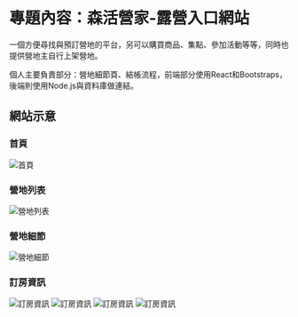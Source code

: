 # 專題內容：森活營家-露營入口網站

一個方便尋找與預訂營地的平台，另可以購買商品、集點、參加活動等等，同時也提供營地主自行上架營地。

個人主要負責部分：營地細節頁、結帳流程，前端部分使用React和Bootstraps，後端則使用Node.js與資料庫做連結。



## 網站示意
### 首頁

![首頁](https://github.com/HaoQQQQ/Camp-5/blob/c27e5baf6cefa53197679234e985408b255817ca/images/159330736-1b78f3c9-6612-4cec-b954-65e6500152fa.png)

### 營地列表

![營地列表](https://github.com/HaoQQQQ/Camp-5/blob/c27e5baf6cefa53197679234e985408b255817ca/images/camplist.png)

### 營地細節

![營地細節](https://github.com/HaoQQQQ/Camp-5/blob/c27e5baf6cefa53197679234e985408b255817ca/images/campDetail.png)


### 訂房資訊

![訂房資訊](https://github.com/HaoQQQQ/Camp-5/blob/c27e5baf6cefa53197679234e985408b255817ca/images/booking.png)
![訂房資訊](https://github.com/HaoQQQQ/Camp-5/blob/c27e5baf6cefa53197679234e985408b255817ca/images/bookingfInfo.png)
![訂房資訊](https://github.com/HaoQQQQ/Camp-5/blob/c27e5baf6cefa53197679234e985408b255817ca/images/prePay.png)
![訂房資訊](https://github.com/HaoQQQQ/Camp-5/blob/c27e5baf6cefa53197679234e985408b255817ca/images/done.png)
